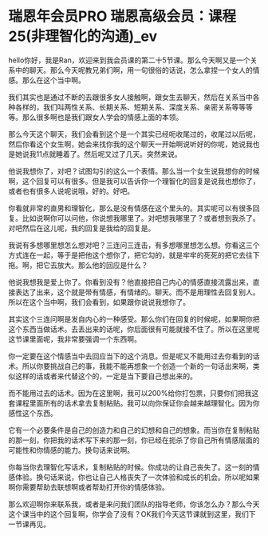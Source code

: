 # 瑞恩年会员PRO 瑞恩高级会员：课程25(非理智化的沟通)_ev

hello你好，我是Ran，欢迎来到我会员课的第二十5节课。那么今天啊又是一个关系中的聊天。那么今天呢教兄弟们啊，用一句很俗的话说，怎么拿捏一个女人的情感。那么在这个当中啊。

我们其实也是通过不断的去跟很多女人接触啊，跟女生去聊天，然后在关系当中各种各样的，我们叫两性关系、长期关系、短期关系、深度关系、亲密关系等等等等。那么很多啊也是我们跟女人学会的情感上面的本领。

那么今天这个聊天，我们会看到这个是一个其实已经呃收尾过的，收尾过以后呢，然后你看这个女生啊，她会来找你我的这个聊天一开始啊说听好的你呢，她说我也是她说我11点就睡着了。然后呢又过了几天。突然来说。

他说我想你了，对吧？试图勾引的这么一个表情。那么当一个女生说我想你的时候啊，这个回复可以有很多。但是我可以告诉你一个理智化的回复是说我也想你了，或者也有很多人说呢说哦，好的。好吧。

你看就非常的直男和理智化，那么是没有情感在这个里头的。其实呢可以有很多回复。比如说啊你可以问他，你说想我哪里了。对吧想我哪里了？或者想到我杀了。对吧然后在这儿呢，我的回复是我给的回复是。

我说有多想哪里想怎么想对吧？三连问三连击，有多想哪里想怎么想。你看这三个方式连在一起，等于是把他这个想你了，把它勾的，就是牢牢的死死的把它去往下拖。啊，把它去放大。那么他的回应是什么？

他说我想我是爱上你了。你看到没有？他直接把自己内心的情感直接流露出来，直接表达了出来，这个就是带有情感，有情绪的。聊天。而不是用理性去回复别人。所以在这个当中啊，我们会看到，如果跟你说说我想你了。

其实这个三连问啊是发自内心的一种感受。那么你们在回复的时候呢，如果啊你把这个东西当做话术。去丢出来的话呢，你后面很有可能就接不住了。所以在这里呢这节课里面呢，我非常要强调一个东西啊。

你一定要在这个情感当中去回应当下的这个消息。但是呢又不能用过去你看到的话术。所以你要挑战自己的事，我能不能再想象一个创造一个新的一句话出来啊，类似这样的话或者来代替这个的，一定是当下要自己想出来的。

而不能用过去的话术。因为在这里啊，我可以200%给你打包票，只要你们把我这套课程里面所有的话术拿去复制粘贴。我可以向你保证你会越来越理智化。因为你感性这个东西。

它有一个必要条件是自己的创造力和自己的幻想和自己的想象。而当你在复制粘贴的那一刻，你把我的话术写下来的那一刻，你已经在扼杀了你自己所有情感层面的可能性和你情感的能力。换句话来说啊。

你每当你去理智化写话术，复制粘贴的时候。你成功的让自己丧失了。这一刻的情感体验。换句话来说，你也让自己人格丧失了一次体验和成长的机会。所以呢如果啊你需要帮助去联想啊或者帮助打开你的情感体验。

那么欢迎啊你来联系我，或者是来问我们团队的指导老师，你该怎么办？那么今天这个课当中的这个回复啊，你学会了没有？OK我们今天这节课就到这里，我们下一节课再见。

